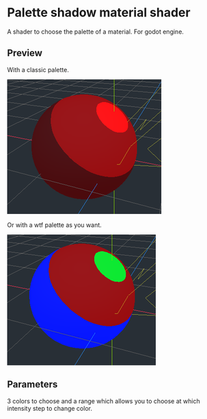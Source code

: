 
# Palette shadow material shader
A shader to choose the palette of a material. For godot engine.

## Preview

With a classic palette.

![](https://github.com/deakcor/palette_shadow_material/blob/master/preview.png)

Or with a wtf palette as you want.

![](https://github.com/deakcor/palette_shadow_material/blob/master/preview2.png)

## Parameters
3 colors to choose and a range which allows you to choose at which intensity step to change color.
